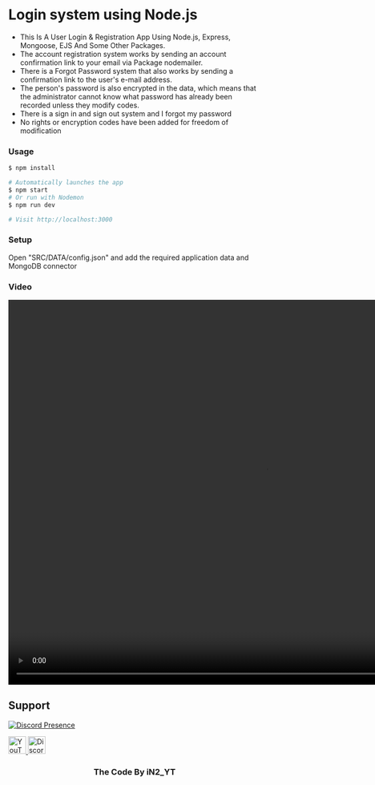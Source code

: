 # Login system using Node.js

- This Is A User Login & Registration App Using Node.js, Express, Mongoose, EJS And Some Other Packages.
- The account registration system works by sending an account confirmation link to your email via Package nodemailer.
- There is a Forgot Password system that also works by sending a confirmation link to the user's e-mail address.
- The person's password is also encrypted in the data, which means that the administrator cannot know what password has already been recorded unless they modify codes.
- There is a sign in and sign out system and I forgot my password
- No rights or encryption codes have been added for freedom of modification

### Usage

```sh
$ npm install
```

```sh
# Automatically launches the app
$ npm start
# Or run with Nodemon
$ npm run dev

# Visit http://localhost:3000
```

### Setup

Open "SRC/DATA/config.json" and add the required application data and MongoDB connector

### Video

<video width='1024' height='768' controls autoplay> 
    <source src="README/0-0-0.mkv" type='video/x-matroska'>
</video>

## Support

[![Discord Presence](https://lanyard.cnrad.dev/api/480191229250764802)](https://discord.com/users/480191229250764802)

<div>
  <a href="https://youtube.com/@iN2_YT" target="_blank">
    <img src="https://img.shields.io/static/v1?message=Youtube&logo=youtube&label=&color=FF0000&logoColor=white&labelColor=&style=for-the-badge" height="35" alt="YouTube"  />
  </a>
  <a href="https://discord.gg/3FJu8YVsTw" target="_blank">
    <img src="https://img.shields.io/static/v1?message=Discord&logo=discord&label=&color=7289DA&logoColor=white&labelColor=&style=for-the-badge" height="35" alt="Discord"  />
  </a>
</div>


<h3 align="center">The Code By iN2_YT</h3>
